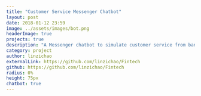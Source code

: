```yaml
---
title: "Customer Service Messenger Chatbot"
layout: post
date: 2018-01-12 23:59
image: ../assets/images/bot.png
headerImage: true
projects: true
description: "A Messenger chatbot to simulate customer service from banks"
category: project
author: linzichao
externalLink: https://github.com/linzichao/Fintech
github: https://github.com/linzichao/Fintech
radius: 0%
height: 75px
chatbot: true
---
```


